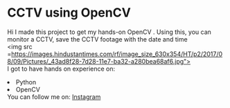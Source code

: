 # CCTV using OpenCV
Hi I made this project to get my hands-on OpenCV
</b>.
Using this, you can monitor a CCTV, save the CCTV footage with the date and time
<br>
<img src =https://images.hindustantimes.com/rf/image_size_630x354/HT/p2/2017/08/09/Pictures/_43ad8f28-7d28-11e7-ba32-a280bea68af6.jpg">
<br>
I got to have hands on experience on:
<li>Python
<li>OpenCV
<br>
You can follow me on:
<a href="https://www.instagram.com/_ankush__sondal_/">Instagram</a>
